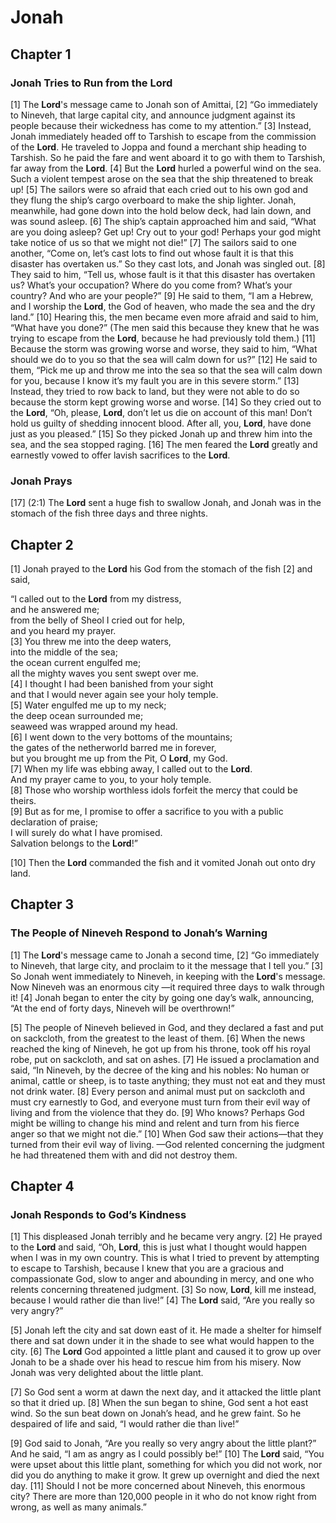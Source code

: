 # Jonah

## Chapter 1

### Jonah Tries to Run from the Lord

[1] The **Lord**'s message came to Jonah son of Amittai,
[2] “Go immediately to Nineveh, that large capital city, and announce judgment against its people because their wickedness has come to my attention.”
[3] Instead, Jonah immediately headed off to Tarshish to escape from the commission of the **Lord**. He traveled to Joppa and found a merchant ship heading to Tarshish. So he paid the fare and went aboard it to go with them to Tarshish, far away from the **Lord**.
[4] But the **Lord** hurled a powerful wind on the sea. Such a violent tempest arose on the sea that the ship threatened to break up!
[5] The sailors were so afraid that each cried out to his own god and they flung the ship’s cargo overboard to make the ship lighter. Jonah, meanwhile, had gone down into the hold below deck, had lain down, and was sound asleep.
[6] The ship’s captain approached him and said, “What are you doing asleep? Get up! Cry out to your god! Perhaps your god might take notice of us so that we might not die!”
[7] The sailors said to one another, “Come on, let’s cast lots to find out whose fault it is that this disaster has overtaken us.” So they cast lots, and Jonah was singled out.
[8] They said to him, “Tell us, whose fault is it that this disaster has overtaken us? What’s your occupation? Where do you come from? What’s your country? And who are your people?”
[9] He said to them, “I am a Hebrew, and I worship the **Lord**, the God of heaven, who made the sea and the dry land.”
[10] Hearing this, the men became even more afraid and said to him, “What have you done?” (The men said this because they knew that he was trying to escape from the **Lord**, because he had previously told them.)
[11] Because the storm was growing worse and worse, they said to him, “What should we do to you so that the sea will calm down for us?”
[12] He said to them, “Pick me up and throw me into the sea so that the sea will calm down for you, because I know it’s my fault you are in this severe storm.”
[13] Instead, they tried to row back to land, but they were not able to do so because the storm kept growing worse and worse.
[14] So they cried out to the **Lord**, “Oh, please, **Lord**, don’t let us die on account of this man! Don’t hold us guilty of shedding innocent blood. After all, you, **Lord**, have done just as you pleased.”
[15] So they picked Jonah up and threw him into the sea, and the sea stopped raging.
[16] The men feared the **Lord** greatly and earnestly vowed to offer lavish sacrifices to the **Lord**.

### Jonah Prays

[17] (2:1) The **Lord** sent a huge fish to swallow Jonah, and Jonah was in the stomach of the fish three days and three nights.

## Chapter 2

[1] Jonah prayed to the **Lord** his God from the stomach of the fish
[2] and said,

“I called out to the **Lord** from my distress,<br>
and he answered me;<br>
from the belly of Sheol I cried out for help,<br>
and you heard my prayer.<br>
[3] You threw me into the deep waters,<br>
into the middle of the sea;<br>
the ocean current engulfed me;<br>
all the mighty waves you sent swept over me.<br>
[4] I thought I had been banished from your sight<br>
and that I would never again see your holy temple.<br>
[5] Water engulfed me up to my neck;<br>
the deep ocean surrounded me;<br>
seaweed was wrapped around my head.<br>
[6] I went down to the very bottoms of the mountains;<br>
the gates of the netherworld barred me in forever,<br>
but you brought me up from the Pit, O **Lord**, my God.<br>
[7] When my life was ebbing away, I called out to the **Lord**.<br>
And my prayer came to you, to your holy temple.<br>
[8] Those who worship worthless idols forfeit the mercy that could be theirs.<br>
[9] But as for me, I promise to offer a sacrifice to you with a public declaration of praise;<br>
I will surely do what I have promised.<br>
Salvation belongs to the **Lord**!”<br>

[10] Then the **Lord** commanded the fish and it vomited Jonah out onto dry land.

## Chapter 3

### The People of Nineveh Respond to Jonah’s Warning

[1] The **Lord**'s message came to Jonah a second time,
[2] “Go immediately to Nineveh, that large city, and proclaim to it the message that I tell you.”
[3] So Jonah went immediately to Nineveh, in keeping with the **Lord**'s message. Now Nineveh was an enormous city —it required three days to walk through it!
[4] Jonah began to enter the city by going one day’s walk, announcing, “At the end of forty days, Nineveh will be overthrown!”

[5] The people of Nineveh believed in God, and they declared a fast and put on sackcloth, from the greatest to the least of them.
[6] When the news reached the king of Nineveh, he got up from his throne, took off his royal robe, put on sackcloth, and sat on ashes.
[7] He issued a proclamation and said, “In Nineveh, by the decree of the king and his nobles: No human or animal, cattle or sheep, is to taste anything; they must not eat and they must not drink water.
[8] Every person and animal must put on sackcloth and must cry earnestly to God, and everyone must turn from their evil way of living and from the violence that they do.
[9] Who knows? Perhaps God might be willing to change his mind and relent and turn from his fierce anger so that we might not die.”
[10] When God saw their actions—that they turned from their evil way of living. —God relented concerning the judgment he had threatened them with and did not destroy them.

## Chapter 4

### Jonah Responds to God’s Kindness

[1] This displeased Jonah terribly and he became very angry.
[2] He prayed to the **Lord** and said, “Oh, **Lord**, this is just what I thought would happen when I was in my own country. This is what I tried to prevent by attempting to escape to Tarshish, because I knew that you are a gracious and compassionate God, slow to anger and abounding in mercy, and one who relents concerning threatened judgment.
[3] So now, **Lord**, kill me instead, because I would rather die than live!”
[4] The **Lord** said, “Are you really so very angry?”

[5] Jonah left the city and sat down east of it. He made a shelter for himself there and sat down under it in the shade to see what would happen to the city.
[6] The **Lord** God appointed a little plant and caused it to grow up over Jonah to be a shade over his head to rescue him from his misery. Now Jonah was very delighted about the little plant.

[7] So God sent a worm at dawn the next day, and it attacked the little plant so that it dried up.
[8] When the sun began to shine, God sent a hot east wind. So the sun beat down on Jonah’s head, and he grew faint. So he despaired of life and said, “I would rather die than live!”

[9] God said to Jonah, “Are you really so very angry about the little plant?” And he said, “I am as angry as I could possibly be!”
[10] The **Lord** said, “You were upset about this little plant, something for which you did not work, nor did you do anything to make it grow. It grew up overnight and died the next day.
[11] Should I not be more concerned about Nineveh, this enormous city? There are more than 120,000 people in it who do not know right from wrong, as well as many animals.”

